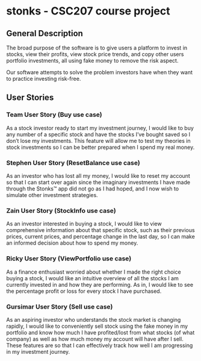 # stonks - CSC207 course project


## General Description
The broad purpose of the software is to give users a platform to invest in stocks, view their profits, view stock price 
trends, and copy other users portfolio investments, all using fake money to remove the risk aspect.

Our software attempts to solve the problem investors have when they want to practice investing risk-free.


## User Stories

### Team User Story (Buy use case)
As a stock investor ready to start my investment journey, I would like to buy any number of a specific stock and have 
the stocks I’ve bought saved so I don’t lose my investments. This feature will allow me to test my theories in stock 
investments so I can be better prepared when I spend my real money.

### Stephen User Story (ResetBalance use case)
As an investor who has lost all my money, I would like to reset my account so that I can start over again since the 
imaginary investments I have made through the Stonks™ app did not go as I had hoped, and I now wish to simulate other 
investment strategies.

### Zain User Story (StockInfo use case)
As an investor interested in buying a stock, I would like to view comprehensive information about that specific stock, 
such as their previous prices, current prices, and percentage change in the last day, so I can make an informed decision 
about how to spend my money.

### Ricky User Story (ViewPortfolio use case)
As a finance enthusiast worried about whether I made the right choice buying a stock, I would like an intuitive overview 
of all the stocks I am currently invested in and how they are performing. As in, I would like to see the percentage 
profit or loss for every stock I have purchased.

### Gursimar User Story (Sell use case)
As an aspiring investor who understands the stock market is changing rapidly, I would like to conveniently sell stock 
using the fake money in my portfolio and know how much I have profited/lost from what stocks (of what company) as well 
as how much money my account will have after I sell. These features are so that I can effectively track how well I am 
progressing in my investment journey.
